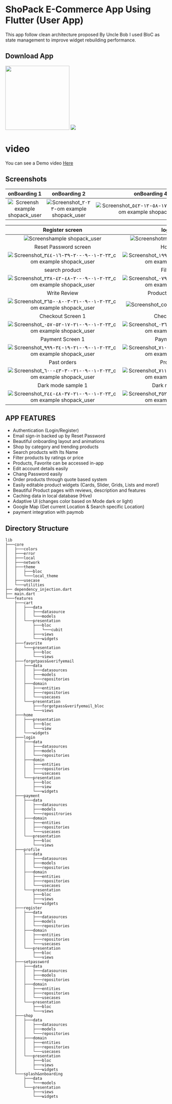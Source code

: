 # **ShoPack E-Commerce App Using Flutter (User App)**
This app follow clean architecture proposed By Uncle Bob 
I used BloC as state management to improve widget rebuilding performance. 
## Download App
<a href="https://github.com/Mahmoudagha01/ShoPack-App-With-Clean-Architecture/releases/download/v1.0.0-beta/app-release.apk"><img src="https://playerzon.com/asset/download.png" width="200"></img></a>
<img src="https://cdn.dribbble.com/users/2432994/screenshots/10446127/media/fa0a9ce348e0bfa18b00ba2240543064.png"  /> 

# video
You can see a Demo video [Here](https://youtu.be/ZHnQVbcstT0)

## Screenshots

  onBoarding 1                 |     onBoarding 2          |    onBoarding 4     | Splash Screen 
:-------------------------:|:-------------------------:|:-------------------------:|:-------------------------:
![Screensh example shopack_user](https://user-images.githubusercontent.com/55716560/211206667-f70ed1ce-d939-4d29-8d18-f789e4132560.jpg)|![Screenshot_٢٠٢٣-om example shopack_user](https://user-images.githubusercontent.com/55716560/211206730-1625cd49-fd06-4a80-9111-6d70cf81691e.jpg)|![Screenshot_٢٠٢٣-٠١-٠٨-١٧-٥٨-١٢-٥٤٢_com example shopack_user](https://user-images.githubusercontent.com/55716560/211206832-1a7449c5-9029-4fcc-8864-87342e63f399.jpg)|![Screenshot__com example shopack_user](https://user-images.githubusercontent.com/55716560/211206813-7759b021-f436-41b3-ac35-faf69a6a9723.jpg)

Register screen                  |   login Screen      |  forgot password Screen |  verify Email Screen      
:-------------------------:|:-------------------------:|:-------------------------:|:-------------------------:
![Screenshample shopack_user](https://user-images.githubusercontent.com/55716560/211381857-7c8ad141-a375-4830-b63e-92d2914ac3fa.jpg)|![Screenshotm example shopack_user](https://user-images.githubusercontent.com/55716560/211381400-0da2d4f1-63b3-4b61-906c-7fe7666923ce.jpg)|![Screenshot_ example shopack_user](https://user-images.githubusercontent.com/55716560/211382446-255121dc-9f20-4100-8ddc-1e8fb1731a41.jpg)|![Screenshotom example shopack_user](https://user-images.githubusercontent.com/55716560/211382111-fc94439b-97d4-479b-aba4-004e604d2848.jpg)
Reset Password screen                  |   Home Screen      |  Shop Screen 1 |  shop Screen 2     
![Screenshot_٢٠٢٣-٠١-٠٩-٢٠-٣٩-١٦-٣٤٤_com example shopack_user](https://user-images.githubusercontent.com/55716560/211383276-3ec09729-ad05-49b9-96a3-0c1696f91425.jpg)|![Screenshot_٢٠٢٣-٠١-٠٩-٢٠-٤١-٢٨-١٩٩_com example shopack_user](https://user-images.githubusercontent.com/55716560/211383785-6fff6d98-55e8-4ba5-805d-346ed619e8cd.jpg)|![Screenshot_٢٠٢٣-٠١-٠٩-٢٠-٤٢-٠٢-٧٢٩_com example shopack_user](https://user-images.githubusercontent.com/55716560/211384122-64ede600-a965-4d88-8b73-60ce0fa979a6.jpg)|![Screenshot_٢٠٢٣-٠١-٠٩-٢٠-٤٤-٣٥-٣٣٩_com example shopack_user](https://user-images.githubusercontent.com/55716560/211384205-28ebc641-15c7-48cd-a653-482349ec68a0.jpg)
search product                   |   Filter Product       |  Product Detalis Screen 1 |  Product Detalis Screen 2     
![Screenshot_٢٠٢٣-٠١-٠٩-٢٠-٤٨-٤٢-٢٣٨_com example shopack_user](https://user-images.githubusercontent.com/55716560/211384929-9ffed378-06ce-4230-8ff2-87a086aa8639.jpg)|![Screenshot_٢٠٢٣-٠١-٠٩-٢٠-٤٩-٢٥-٠٧٩_com example shopack_user](https://user-images.githubusercontent.com/55716560/211385067-7a8f3aa5-bfb6-4a27-ac8c-c49041fe3202.jpg)|![Screenshot_٢٠٢٣-٠١-٠٩-٢٠-٥١-٥٨-٣٤١_com example shopack_user](https://user-images.githubusercontent.com/55716560/211385545-23269a70-f9ae-4854-80c9-eb1e4a19a7f9.jpg)|![Screenshot_٢٠٢٣-٠١-٠٩-٢٠-٥٢-١٣-٣٠٩_com example shopack_user](https://user-images.githubusercontent.com/55716560/211385578-fa9176cd-2450-46bc-aea6-a369124b6edf.jpg)
Write Review                | Product Reviews Screen     |  Favorite Screen |  Cart Screen  
![Screenshot_٢٠٢٣-٠١-٠٩-٢١-٠٣-٠٨-٣٦٥_com example shopack_user](https://user-images.githubusercontent.com/55716560/211387574-6b3c9397-95b5-490c-98dd-415691fbae75.jpg)|![Screenshot_com example shopack_user](https://user-images.githubusercontent.com/55716560/211387595-3efa8f26-047f-4418-94c2-3c7f30f8777d.jpg)|![Screenshot_٢٠٢٣-٠١-٠٩-٢١-٠٧-٣٣-٨٤٠_com example shopack_user](https://user-images.githubusercontent.com/55716560/211389216-18051a6e-a777-470f-ac4e-9ca6721b426d.jpg)|![Screenshot_٢٠٢٣-٠١-٠٩-٢١-١٧-٤٠-٣٠٧_com example shopack_user](https://user-images.githubusercontent.com/55716560/211390664-ad7dc996-2b1f-46da-b48e-01171eb9c0a9.jpg)
Checkout Screen 1             | Checkout Screen 2    |  Map Screen | Search map 
![Screenshot_٢٠٢٣-٠١-٠٩-٢١-١٧-٥٢-٠٥٧_com example shopack_user](https://user-images.githubusercontent.com/55716560/211390877-52f37e43-d7ee-4eca-8909-b4d04ca1cdf4.jpg)|![Screenshot_٢٠٢٣-٠١-٠٩-٢١-١٨-١٦-٠٣٦_com example shopack_user](https://user-images.githubusercontent.com/55716560/211390969-5aebdf99-e4e9-4824-ae2c-e2a126ebedad.jpg)|![Screenshot_٢٠٢٣-٠١-٠٩-٢١-١٨-٤٨-٠٩٨_com example shopack_user](https://user-images.githubusercontent.com/55716560/211391120-53826c7e-ee6a-4f3c-adc8-88bf72299853.jpg)|![Screenshot_٢٠٢٣-٠١-٠٩-٢١-١٨-٣٤-٥٩١_com example shopack_user](https://user-images.githubusercontent.com/55716560/211391164-9c907fac-c299-4c81-a770-60c7919366bd.jpg)
Payment Screen 1             | Payment Screen 2    |  Success Screen | Active orders 
![Screenshot_٢٠٢٣-٠١-٠٩-٢١-١٩-٣٤-٩٩٩_com example shopack_user](https://user-images.githubusercontent.com/55716560/211391638-eef0e1f2-dfdb-4cb8-b57a-8d02a2fb971e.jpg)|![Screenshot_٢٠٢٣-٠١-٠٩-٢١-٢٠-٥٤-٧١٠_com example shopack_user](https://user-images.githubusercontent.com/55716560/211391730-dd8487cb-ec3e-498b-a604-2e1b3dae13bf.jpg)|![Screenshot_٢٠٢٣-٠١-٠٩-٢١-٢١-٠٠-٨٦٠_com example shopack_user](https://user-images.githubusercontent.com/55716560/211391850-c0c13db0-a379-4ae3-8a59-59fd69cc2ddd.jpg)|![Screenshot_٢٠٢٣-٠١-٠٩-٢١-٣٠-٤٠-٥٣٢_com example shopack_user](https://user-images.githubusercontent.com/55716560/211392118-20fab90a-52e0-4810-a4d7-74a56b95fe51.jpg)
Past orders           | Profile Screen    |  Update Profile Screen | change password
![Screenshot_٢٠٢٣-٠١-٠٩-٢١-٣٠-٤٣-٦٠٠_com example shopack_user](https://user-images.githubusercontent.com/55716560/211393010-60f07a52-659a-48e8-ba4b-27249301bdad.jpg)|![Screenshot_٢٠٢٣-٠١-٠٩-٢١-٣٧-٠٨-٧١١_com example shopack_user](https://user-images.githubusercontent.com/55716560/211394125-2c45e58d-1acb-4c83-91e1-27970e4c0035.jpg)|![Screenshot_om example shopack_user](https://user-images.githubusercontent.com/55716560/211393892-81c70bb1-459b-4c4f-ba29-153d926c9481.jpg)|![Screenshot_٢٠٢٣-٠١-٠٩-٢١-٣٧-٣٦-٨٣٤_com example shopack_user](https://user-images.githubusercontent.com/55716560/211394300-bb4faac6-6aa8-4109-bfdb-26560663263c.jpg)
Dark mode sample 1           | Dark mode sample 2     | Dark mode sample 3  | No Internet Status 
![Screenshot_٢٠٢٣-٠١-٠٩-٢١-٣٧-٤٨-٢٤٤_com example shopack_user](https://user-images.githubusercontent.com/55716560/211394475-382c4af2-8b67-4c43-b663-b7c53fa1b218.jpg)|![Screenshot_٢٠٢٣-٠١-٠٩-٢١-٣٨-١٩-٣٥٢_com example shopack_user](https://user-images.githubusercontent.com/55716560/211394512-ac9650dd-0aab-47cd-93e1-77381461048f.jpg)|![Screenshot_٢٠٢٣-٠١-٠٩-٢١-٣٨-١٢-٩٥٤_com example shopack_user](https://user-images.githubusercontent.com/55716560/211394599-a85fbf5f-83de-4b01-8600-dff9eda8f568.jpg)|![Screenshot_٢٠٢٣-٠١-٠٩-٢١-٤٦-٣٧-٩٠٣_com example shopack_user](https://user-images.githubusercontent.com/55716560/211394911-93918279-35e8-44bf-bcd2-22a002799615.jpg)


## APP FEATURES 

* Authentication (Login/Register) 
* Email sign-in backed up by Reset Password 
* Beautiful onboarding layout and animations 
* Shop by category and trending products 
* Search products with Its Name 
* Filter products by ratings or price 
* Products, Favorite can be accessed in-app 
* Edit account details easily 
* Chang Password easily
* Order products through quote based system 
* Easily editable product widgets (Cards, Slider, Grids, Lists and more!) 
* Beautiful Product pages with reviews, description and features 
* Caching data in local database (Hive) 
* Adaptive UI (changes color based on Mode dark or light)
* Google Map (Get current Location & Search specific Location)
* payment integration with paymob

## Directory Structure
```
lib
├───core
│   ├───colors
│   ├───error
│   ├───local
│   ├───network
│   ├───theme
│   │   ├───bloc
│   │   └───local_theme
│   ├───usecase
│   └───utilities
├── dependency_injection.dart
├── main.dart
└───features
    ├───cart
    │   ├───data
    │   │   ├───datasource       
    │   │   └───models
    │   └───presentation
    │       ├───bloc
    │       │   └───cubit        
    │       ├───views
    │       └───widgets
    ├───favorite
    │   └───presentation
    │       ├───bloc
    │       └───views
    ├───forgotpass&verifyemail   
    │   ├───data
    │   │   ├───datasources      
    │   │   ├───models
    │   │   └───repositories     
    │   ├───domain
    │   │   ├───entities
    │   │   ├───repositories     
    │   │   └───usecases
    │   └───presentation
    │       ├───forgotpass&verifyemail_bloc
    │       └───views
    ├───home
    │   ├───presentation
    │   │   ├───bloc
    │   │   └───view
    │   └───widgets
    ├───login
    │   ├───data
    │   │   ├───datasources
    │   │   ├───models
    │   │   └───repositories
    │   ├───domin
    │   │   ├───entities
    │   │   ├───repositories
    │   │   └───usecases
    │   └───presentation
    │       ├───bloc
    │       ├───view
    │       └───widgets
    ├───payment
    │   ├───data
    │   │   ├───datasources
    │   │   ├───models
    │   │   └───repositrories
    │   ├───domain
    │   │   ├───entities
    │   │   ├───repositories
    │   │   └───usecases
    │   └───presentation
    │       ├───bloc
    │       └───views
    ├───profile
    │   ├───data
    │   │   ├───datasources
    │   │   ├───models
    │   │   └───repositories
    │   ├───domain
    │   │   ├───entities
    │   │   ├───repositories
    │   │   └───usecases
    │   └───presentation
    │       ├───bloc
    │       ├───views
    │       └───widgets
    ├───register
    │   ├───data
    │   │   ├───datasources
    │   │   ├───models
    │   │   └───repositories
    │   ├───domain
    │   │   ├───entities
    │   │   ├───repositories
    │   │   └───usecases
    │   └───presentation
    │       ├───bloc
    │       └───views
    ├───setpassword
    │   ├───data
    │   │   ├───datasources
    │   │   ├───models
    │   │   └───repositories
    │   ├───domain
    │   │   ├───entities
    │   │   ├───repositories
    │   │   └───usecases
    │   └───presentation
    │       ├───bloc
    │       └───views
    ├───shop
    │   ├───data
    │   │   ├───datasources
    │   │   ├───models
    │   │   └───repositories
    │   ├───domain
    │   │   ├───entities
    │   │   ├───repositories
    │   │   └───usecases
    │   └───presentation
    │       ├───bloc
    │       ├───views
    │       └───widgets
    └───splash&onboarding
        ├───data
        │   └───models
        └───presentation
            ├───views
            └───widgets
```







